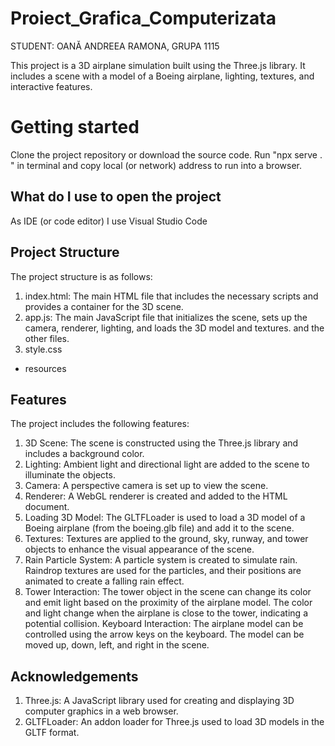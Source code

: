 # Proiect_Grafica_Computerizata
STUDENT: OANĂ ANDREEA RAMONA, GRUPA 1115

This project is a 3D airplane simulation built using the Three.js library. It includes a scene with a model of a Boeing airplane, lighting, textures, and interactive features.

# Getting started
Clone the project repository or download the source code.
Run "npx serve . " in terminal and copy local (or network) address to run into a browser.

## What do I use to open the project
As IDE (or code editor) I use Visual Studio Code

## Project Structure
The project structure is as follows:
1. index.html: The main HTML file that includes the necessary scripts and provides a container for the 3D scene.
2. app.js: The main JavaScript file that initializes the scene, sets up the camera, renderer, lighting, and loads the 3D model and textures.
and the other files.
3. style.css
+ resources


## Features
The project includes the following features:

1. 3D Scene: The scene is constructed using the Three.js library and includes a background color.
2. Lighting: Ambient light and directional light are added to the scene to illuminate the objects.
3. Camera: A perspective camera is set up to view the scene.
4. Renderer: A WebGL renderer is created and added to the HTML document.
5. Loading 3D Model: The GLTFLoader is used to load a 3D model of a Boeing airplane (from the boeing.glb file) and add it to the scene.
6. Textures: Textures are applied to the ground, sky, runway, and tower objects to enhance the visual appearance of the scene.
7. Rain Particle System: A particle system is created to simulate rain. Raindrop textures are used for the particles, and their positions are animated to create a falling rain effect.
8. Tower Interaction: The tower object in the scene can change its color and emit light based on the proximity of the airplane model. The color and light change when the airplane is close to the tower, indicating a potential collision.
Keyboard Interaction: The airplane model can be controlled using the arrow keys on the keyboard. The model can be moved up, down, left, and right in the scene.


## Acknowledgements
1. Three.js: A JavaScript library used for creating and displaying 3D computer graphics in a web browser.
2. GLTFLoader: An addon loader for Three.js used to load 3D models in the GLTF format.




